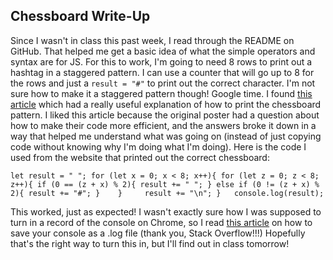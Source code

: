 ## Chessboard Write-Up
Since I wasn't in class this past week, I read through the README on GitHub. That helped me get a basic idea of what the simple operators and syntax are for JS.
For this to work, I'm going to need 8 rows to print out a hashtag in a staggered pattern. I can use a counter that will go up to 8 for the rows and just a `result = "#"` to print out the correct character. I'm not sure how to make it a staggered pattern though! Google time.
I found [this article](https://stackoverflow.com/questions/26838639/javascript-chessboard-print) which had a really useful explanation of how to print the chessboard pattern. I liked this article because the original poster had a question about how to make their code more efficient, and the answers broke it down in a way that helped me understand what was going on (instead of just copying code without knowing why I'm doing what I'm doing).
Here is the code I used from the website that printed out the correct chessboard:

`let result = " ";
 for (let x = 0; x < 8; x++){
    for (let z = 0; z < 8; z++){
      if (0 == (z + x) % 2){
        result += " ";
      } else if (0 != (z + x) % 2){
        result += "#";
      }   
    }    
    result += "\n";
}  
console.log(result);`

This worked, just as expected!
I wasn't exactly sure how I was supposed to turn in a record of the console on Chrome, so I read [this article](https://stackoverflow.com/questions/7627113/save-the-console-log-in-chrome-to-a-file) on how to save your console as a .log file (thank you, Stack Overflow!!!) Hopefully that's the right way to turn this in, but I'll find out in class tomorrow!
